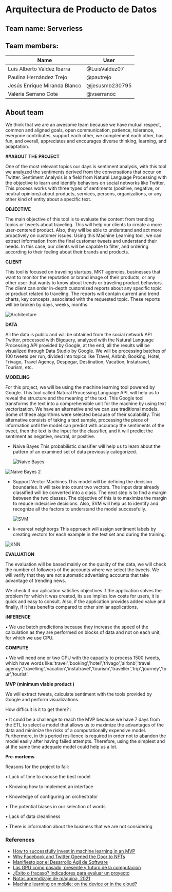 # Arquitectura de Producto de Datos
## Team name: Serverless

## Team members:

|**Name**|**User**|
| ------------------ | ------------ |
|Luis Alberto Valdez Ibarra |@LuisValdez07|
|Paulina Hernández Trejo|@pautrejo|
|Jesús Enrique Miranda Blanco |@jesusmb230795|
|Valeria Serrano Cote |@vserranoc|

## About team
We think that we are an awesome team because we have mutual respect, common and aligned goals, open communication, patience, tolerance, everyone contributes, support each other, we complement each other, has fun, and overall, appreciates and encourages diverse thinking, learning, and adaptation.

**##ABOUT THE PROJECT**

One of the most relevant topics our days is sentiment analysis, with this tool we analyzed the sentiments derived from the conversations that occur on Twitter. Sentiment Analysis is a field from Natural Language Processing with the objective to learn and identify behaviors on social networks like Twitter. This process works with three types of sentiments (positive, negative, or neutral opinions) about products, services, persons, organizations, or any other kind of entity about a specific text.

**OBJECTIVE**
 
The main objective of this tool is to evaluate the content from trending topics or tweets about traveling. This will help our clients to create a more user-centered product. Also, they will be able to understand and act more proactively on customer issues.
Using this Machine Learning tool, we can extract information from the final customer tweets and understand their needs. In this case, our clients will be capable to filter, and ordering according to their feeling about their brands and products.

**CLIENT**

This tool is focused on traveling startups, MKT agencies, businesses that want to monitor the reputation or brand image of their products, or any other user that wants to know about trends or traveling product behaviors.
The client can order in-depth customized reports about any specific topic or product related to traveling. The reports will contain current and trend charts, key concepts, associated with the requested topic. These reports will be broken by days, weeks, months.

![Architecture](https://user-images.githubusercontent.com/72115928/156955964-05a45a54-7dce-44cd-8e7f-0984ae726942.png)

**DATA**

All the data is public and will be obtained from the social network API Twitter, processed with Bigquery, analyzed with the Natural Language Processing API provided by Google, at the end, all the results will be visualized through Data Studio by Google.
We will be processing batches of 100 tweets per run, divided into topics like Travel, Airbnb, Booking, Hotel, Trivago, Travel Agency, Despegar, Destination, Vacation, Instatravel, Tourism, etc.

**MODELING**

For this project, we will be using the machine learning tool powered by Google. This tool called Natural Processing Language API, will help us to reveal the structure and the meaning of the text. This Google tool transforms the text into a comprehensible unit for the machine by using text vectorization. 
We have an alternative and we can use traditional models. Some of these algorithms were selected because of their scalability. This alternative consists of taking a text sample, processing the piece of information until the model can predict with accuracy the sentiments of the tweet, then the text is the input for the classifier, and it will predict the sentiment as negative, neutral, or positive.

- Naive Bayes
  This probabilistic classifier will help us to learn about the pattern of an examined set of data previously categorized.
  
  ![Naive Bayes](https://user-images.githubusercontent.com/72115928/156931898-70efd6e1-774f-450a-9a20-0c7b8370b310.jpeg)
  
![Naive Bayes 2](https://user-images.githubusercontent.com/72115928/156932393-389682e6-49dc-4106-b40e-136212a75638.png)
  
- Support Vector Machines
  This model will be defining the decision boundaries. It will take into count two vectors. The input data already classified will be converted into a class. The next step is to find a margin between the two classes. The objective of this is to maximize the margin to reduce indecisive decisions. Also, SVM will help us to identify and recognize all the factors to understand the model successfully.
  
  ![SVM](https://user-images.githubusercontent.com/72115928/156932505-66ca22b6-c62c-4271-a8d6-550b5a905aa0.png)

- _k_-nearest neighborgs
  This approach will assign sentiment labels by creating vectors for each example in the test set and during the training. 
  
![KNN](https://user-images.githubusercontent.com/72115928/156932917-4333d0b9-7122-4985-9d2d-f3a885a117e5.png)

  **EVALUATION** 
  
The evaluation will be based mainly on the quality of the data, we will check the number of followers of the accounts where we select the tweets. We will verify that they are not automatic advertising accounts that take advantage of trending news.

We check if our aplication satisfies objectives if the application solves the problem for which it was created,  its use implies low costs for users, it is quick and easy to consult. Also, if the application provides added value and finally, if it has benefits compared to other similar applications.


**iNFERENCE**

•	We use batch predictions because they increase the speed of the calculation as they are performed on blocks of data and not on each unit, for which we use CPU. 


**COMPUTE**

•	We will need one or two CPU with the capacity to process 1500 tweets, which have words like:'travel','booking','hotel','trivago','airbnb','travel agency','travelling','vacation','instatravel','tourism','traveller','trip','journey','tour','tourist'.

**MVP (minimum viable product )**

We will extract tweets, calculate sentiment with the tools provided by Google and perform visualizations. 

How difficult is it to get there? :

• It could be a challenge to reach the MVP because we have 7 days from the ETL to select a model that allows us to maximize the advantages of the data and minimize the risks of a computationally expensive model. Furthermore, in this period resilience is required in order not to abandon the model easily after having failed attempts. Therefore, using the simplest and at the same time adequate model could help us a lot.

**Pre-mortems**

Reasons for the project to fail:

• Lack of time to choose the best model

• Knowing how to implement an interface

• Knowledge of configuring an orchestrator

• The potential biases in our selection of words

• Lack of data cleanliness

• There is information about the business that we are not considering


### References

*  [How to successfully invest in machine learning in an MVP](https://sennalabs.com/th/blogs/how-to-successfully-invest-in-machine-learning-in-an-mvp)
*  [Why Facebook and Twitter Opened the Door to NFTs](https://www.bloomberg.com/opinion/articles/2022-01-25/why-facebook-and-twitter-opened-the-door-to-nfts)
*  [Manifiesto por el Desarrollo Ágil de Software](http://agilemanifesto.org/iso/es/manifesto.html)
*  [Las GPU como pasado, presente y futuro de la computación](https://www.xataka.com/componentes/las-gpu-como-pasado-presente-y-futuro-de-la-computacion)
*  [¿Éxito o fracaso? Indicadores para evaluar un proyecto](https://www.capterra.mx/blog/1114/exito-o-fracaso-indicadores-para-evaluar-un-proyecto)
*  [Notas aprendizaje de máquina, 2021](https://github.com/felipegonzalez/aprendizaje-maquina-mcd-2021)
*  [Machine learning on mobile: on the device or in the cloud?](https://machinethink.net/blog/machine-learning-device-or-cloud/)


